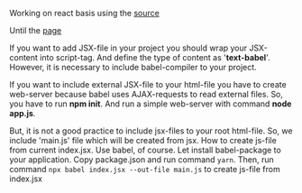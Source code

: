 Working on react basis using the [source](https://metanit.com/web/react/1.1.php)

Until the [page](https://metanit.com/web/react/1.3.php)

If you want to add JSX-file in your project you should wrap your JSX-content into script-tag.
And define the type of content as '**text-babel**'.
However, it is necessary to include babel-compiler to your project.

If you want to include external JSX-file to your html-file you have to 
create web-server because babel uses AJAX-requests to read external files.
So, you have to run **npm init**. And run a simple web-server with command
**node app.js**.

But, it is not a good practice to include jsx-files to your root html-file.
So, we include 'main.js' file which will be created from jsx. How to create js-file from
current index.jsx. Use babel, of course. Let install babel-package to your application.
Copy package.json and run command `yarn`. Then, run command
`npx babel index.jsx --out-file main.js` to create js-file from index.jsx